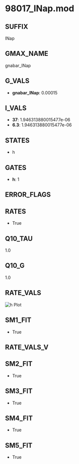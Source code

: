 # 98017_INap.mod

## SUFFIX

INap

## GMAX_NAME

gnabar_INap

## G_VALS

- **gnabar_INap**: 0.00015

## I_VALS

- **37**: 1.946313880015477e-06
- **6.3**: 1.946313880015477e-06

## STATES

- h

## GATES

- **h**: 1

## ERROR_FLAGS


## RATES

- True

## Q10_TAU

1.0

## Q10_G

1.0

## RATE_VALS

![h Plot](/Users/pbozelos/Dropbox/icg-Chai-Panos/supermodels/output_markdown_files/Na/98017_INap.mod/images/h.png)

## SM1_FIT

- True

## RATE_VALS_V

## SM2_FIT

- True

## SM3_FIT

- True

## SM4_FIT

- True

## SM5_FIT

- True

